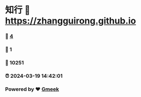 # 知行 :link: https://zhangguirong.github.io 
### :page_facing_up: [4](https://zhangguirong.github.io/tag.html) 
### :speech_balloon: 1 
### :hibiscus: 10251 
### :alarm_clock: 2024-03-19 14:42:01 
### Powered by :heart: [Gmeek](https://github.com/Meekdai/Gmeek)
